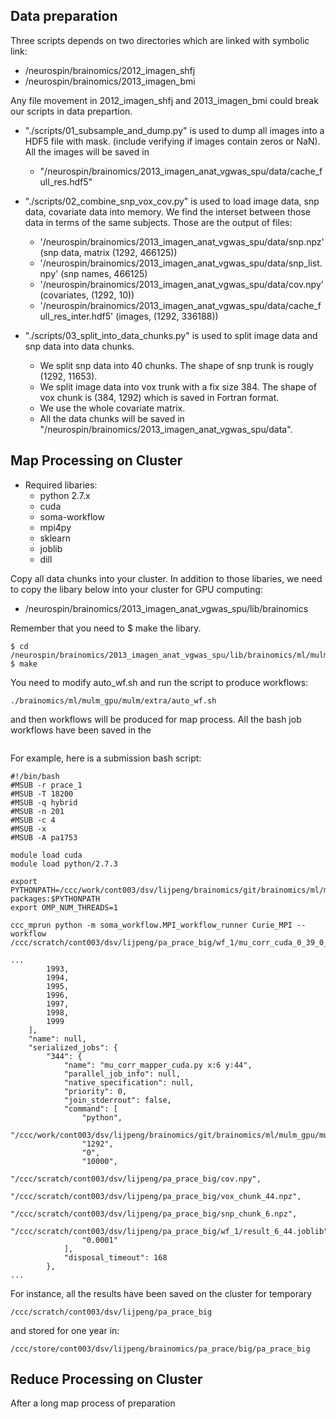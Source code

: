 Data preparation
----------------

Three scripts depends on two directories which are linked with symbolic link:

* /neurospin/brainomics/2012_imagen_shfj
* /neurospin/brainomics/2013_imagen_bmi

Any file movement in 2012_imagen_shfj and 2013_imagen_bmi could break our scripts in data prepartion.

* "./scripts/01_subsample_and_dump.py" is used to dump all images into a HDF5 file with mask. (include verifying if images contain zeros or NaN). All the images will be saved in 
    * "/neurospin/brainomics/2013_imagen_anat_vgwas_spu/data/cache_full_res.hdf5"

* "./scripts/02_combine_snp_vox_cov.py" is used to load image data, snp data, covariate data into memory. We find the interset between those data in terms of the same subjects. Those are the output of files:
    * '/neurospin/brainomics/2013_imagen_anat_vgwas_spu/data/snp.npz' (snp data, matrix (1292, 466125))
    * '/neurospin/brainomics/2013_imagen_anat_vgwas_spu/data/snp_list.npy' (snp names, 466125)
    * '/neurospin/brainomics/2013_imagen_anat_vgwas_spu/data/cov.npy' (covariates, (1292, 10))
    * '/neurospin/brainomics/2013_imagen_anat_vgwas_spu/data/cache_full_res_inter.hdf5' (images, (1292, 336188))

* "./scripts/03_split_into_data_chunks.py" is used to split image data and snp data into data chunks.

    * We split snp data into 40 chunks. The shape of snp trunk is rougly (1292, 11653).
    * We split image data into vox trunk with a fix size 384. The shape of vox chunk is (384, 1292) which is saved in Fortran format.
    * We use the whole covariate matrix.
    * All the data chunks will be saved in "/neurospin/brainomics/2013_imagen_anat_vgwas_spu/data".

Map Processing on Cluster
-------------------------
* Required libaries:
    * python 2.7.x
    * cuda
    * soma-workflow
    * mpi4py
    * sklearn
    * joblib
    * dill

Copy all data chunks into your cluster. In addition to those libaries, we need to copy the libary below into your cluster for GPU computing:

* /neurospin/brainomics/2013_imagen_anat_vgwas_spu/lib/brainomics

Remember that you need to $ make the libary.

```
$ cd /neurospin/brainomics/2013_imagen_anat_vgwas_spu/lib/brainomics/ml/mulm_gpu/mulm
$ make
```

You need to modify auto_wf.sh and run the script to produce workflows: 
```
./brainomics/ml/mulm_gpu/mulm/extra/auto_wf.sh
```

and then workflows will be produced for map process. All the bash job workflows have been saved in the 


```

```


For example, here is a submission bash script:

```
#!/bin/bash
#MSUB -r prace_1
#MSUB -T 18200
#MSUB -q hybrid
#MSUB -n 201
#MSUB -c 4
#MSUB -x
#MSUB -A pa1753

module load cuda
module load python/2.7.3

export PYTHONPATH=/ccc/work/cont003/dsv/lijpeng/brainomics/git/brainomics/ml/mulm_gpu/:/ccc/work/cont003/dsv/lijpeng/brainomics/local/lib/python2.7/site-packages:$PYTHONPATH
export OMP_NUM_THREADS=1

ccc_mprun python -m soma_workflow.MPI_workflow_runner Curie_MPI --workflow /ccc/scratch/cont003/dsv/lijpeng/pa_prace_big/wf_1/mu_corr_cuda_0_39_0_49.json
```

```
...
        1993,
        1994,
        1995,
        1996,
        1997,
        1998,
        1999
    ],
    "name": null,
    "serialized_jobs": {
        "344": {
            "name": "mu_corr_mapper_cuda.py x:6 y:44",
            "parallel_job_info": null,
            "native_specification": null,
            "priority": 0,
            "join_stderrout": false,
            "command": [
                "python",
                "/ccc/work/cont003/dsv/lijpeng/brainomics/git/brainomics/ml/mulm_gpu/mulm/mu_corr_mapper_cuda.py",
                "1292",
                "0",
                "10000",
                "/ccc/scratch/cont003/dsv/lijpeng/pa_prace_big/cov.npy",
                "/ccc/scratch/cont003/dsv/lijpeng/pa_prace_big/vox_chunk_44.npz",
                "/ccc/scratch/cont003/dsv/lijpeng/pa_prace_big/snp_chunk_6.npz",
                "/ccc/scratch/cont003/dsv/lijpeng/pa_prace_big/wf_1/result_6_44.joblib",
                "0.0001"
            ],
            "disposal_timeout": 168
        },
...
```

For instance, all the results have been saved on the cluster for temporary

```
/ccc/scratch/cont003/dsv/lijpeng/pa_prace_big
```

and stored for one year in:
```
/ccc/store/cont003/dsv/lijpeng/brainomics/pa_prace/big/pa_prace_big
```

Reduce Processing on Cluster
----------------------------

After a long map process of preparation





